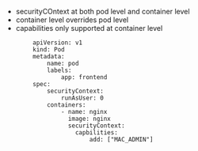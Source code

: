 - securityCOntext at both pod level and container level
- container level overrides pod level
- capabilities only supported at container level

```
        apiVersion: v1
        kind: Pod
        metadata:
            name: pod
            labels:
                app: frontend
        spec:
            securityContext:
                runAsUser: 0
            containers:
                - name: nginx
                  image: nginx
                  securityContext:
                    capbilities: 
                        add: ["MAC_ADMIN"]

```                  
